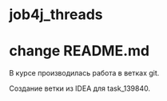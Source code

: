 # job4j_threads
# change README.md

В курсе производилась работа в ветках git.

Создание ветки из IDEA для task_139840.

